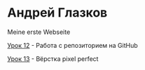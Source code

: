 # Андрей Глазков
Meine erste Webseite


[Урок 12](https://andreiglazkov.github.io/src/) - Работа с репозиторием на GitHub


[Урок 13](https://andreiglazkov.github.io/lesson_13/src/) - Вёрстка pixel perfect
